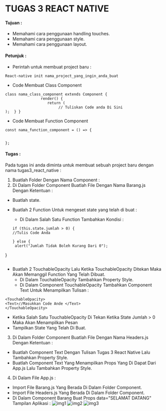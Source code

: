 # TUGAS 3 REACT NATIVE


#### Tujuan :

- Memahami cara penggunaan handling touches.
- Memahami cara penggunaan style.
- Memahami cara penggunaan layout.

#### Petunjuk :

- Perintah untuk membuat project baru :
```
React-native init nama_project_yang_ingin_anda_buat
```

- Code Membuat Class Component
```
class nama_class_component extends Component {
                render() {
                   return (
                        // Tuliskan Code anda Di Sini
);  } }
```

- Code Membuat Function Component
```
const nama_function_component = () => {


};
```

#### Tugas :

Pada tugas ini anda diminta untuk membuat sebuah project baru dengan nama tugas3_react_native :

1. Buatlah Folder Dengan Nama Component :
2. Di Dalam Folder Component Buatlah File Dengan Nama Barang.js Dengan Ketentuan :
  - Buatlah state.
  - Buatlah 2 Function Untuk mengeset state yang telah di buat :
    - Di Dalam Salah Satu Function Tambahkan Kondisi :  
    
    ```
    if (this.state.jumlah > 0) {
    //Tulis Code Anda

    } else {
     alert("Jumlah Tidak Boleh Kurang Dari 0");
   }
   ```
   ```

  - Buatlah 2 TouchableOpacity Lalu Ketika TouchableOpacity Ditekan Maka Akan Memanggil Function Yang Telah Dibuat.
    - Di Dalam TouchableOpacity Tambahkan Property Style.
    - Di Dalam Component TouchableOpacity Tambahkan Component Text Untuk Menampilkan Tulisan :
  
  ```
  <TouchableOpacity>
  <Text>//Masukkan Code Ande </Text>
  </TouchableOpacity>
  ```

   - Ketika Salah Satu TouchableOpacity Di Tekan  Ketika State Jumlah > 0 Maka Akan Menampilkan Pesan
  - Tampilkan State Yang Telah Di Buat.
3. Di Dalam Folder Component Buatlah File Dengan Nama Headers.js Dengan Ketentuan :
  - Buatlah Component Text Dengan Tulisan Tugas 3 React Native Lalu Tambahkan Property Style.
  - Buatlah Component Text Yang Menampilkan Props Yang Di Dapat Dari App.js Lalu Tambahkan Property Style.
4. Di Dalam File App.js :
  - Import File Barang.js Yang Berada Di Dalam Folder Component.
  - Import File Headers.js Yang Berada Di Dalam Folder Component.
  - Di Dalam Component Barang Buat Props data="SELAMAT DATANG" 
Tampilan Aplikasi :
![img1](https://lh6.googleusercontent.com/PLXgSWK0VfXkffh5_hCZp_MFblLbeqjUalx0qciRjRwgoxGbMUClt-MTr4o7mX4mgKHNenD-EQ-zTXOd3yBl0yeK-inQartPaIjAYFwOB2MnlHmFheC2CT9lCOZhOZjBChoPjcgN)
![img2](https://lh3.googleusercontent.com/Cwc-gsWOT7gipkZrjAbwkV_E9PWhkipqjZNN64Zb1wKhQX9tdumQD3aEjR7dAkI9sUY-pxmlU5Kv_av8y5lYbM6gzjsiyYM3oeuHb5uF1Oaaztu5YZOVCL_WZeQ_T94vxZPS8SkF)
![img3](https://lh4.googleusercontent.com/2pzZghfXIhSdefIU8Vxcg6XwHggwzHGnv8NUA2Wi-aVTsWkHtHVp-CgfYR43qXQKVn5xQSGxrU_6sBBbD-DhrCgtfbRCR8NxVtvFUSLEjfP3-TmBRI4U6JMGxljvW5WYFJxTS8_u)
